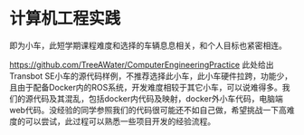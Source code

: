 # 计算机工程实践
即为小车，此短学期课程难度和选择的车辆息息相关，和个人目标也紧密相连。

https://github.com/TreeAWater/ComputerEngineeringPractice
此处给出Transbot SE小车的源代码样例，不推荐选择此小车，此小车硬件拉跨，功能少，且由于配备Docker内的ROS系统，开发难度相较于其它小车，可以说难得多。我们的源代码及其混乱，包括docker内代码及映射，docker外小车代码，电脑端web代码。没经验的同学参照我们的代码很可能还不如自己做，希望挑战一下高难度的可以尝试，此过程可以熟悉一些项目开发的经验流程。

